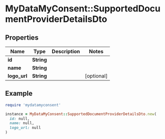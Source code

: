 # MyDataMyConsent::SupportedDocumentProviderDetailsDto

## Properties

| Name | Type | Description | Notes |
| ---- | ---- | ----------- | ----- |
| **id** | **String** |  |  |
| **name** | **String** |  |  |
| **logo_url** | **String** |  | [optional] |

## Example

```ruby
require 'mydatamyconsent'

instance = MyDataMyConsent::SupportedDocumentProviderDetailsDto.new(
  id: null,
  name: null,
  logo_url: null
)
```

